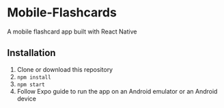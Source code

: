 # Mobile-Flashcards
A mobile flashcard app built with React Native

## Installation
1. Clone or download this repository
2. `npm install`
3. `npm start`
4. Follow Expo guide to run the app on an Android emulator or an Android device

